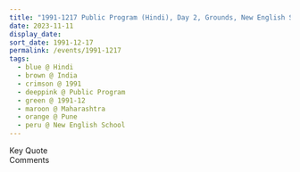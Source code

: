 ```yaml
---
title: "1991-1217 Public Program (Hindi), Day 2, Grounds, New English School, Tilak Road, Pune, Maharashtra, India"
date: 2023-11-11
display_date: 
sort_date: 1991-12-17
permalink: /events/1991-1217
tags:
  - blue @ Hindi
  - brown @ India
  - crimson @ 1991
  - deeppink @ Public Program
  - green @ 1991-12
  - maroon @ Maharashtra
  - orange @ Pune
  - peru @ New English School
---
```


<wave-list>
  <list-title color="green" width="75">Key Quote</list-title>
  <list-item color="BlanchedAlmond"  width="200"></list-item>
  <list-item color="Lavender"></list-item>
  <list-item color="BlanchedAlmond"></list-item>
</wave-list>

<br>

<wave-list>
  <list-title color="green" width="75">Comments</list-title>
  <list-item color="BlanchedAlmond"  width="200"></list-item>
  <list-item color="Lavender"></list-item>
  <list-item color="BlanchedAlmond"></list-item>
</wave-list>